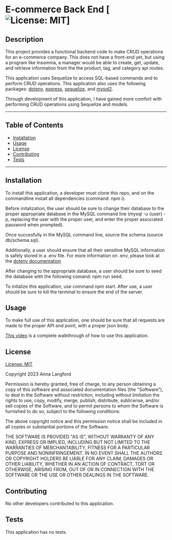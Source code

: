 # E-commerce Back End [![License: MIT](https://img.shields.io/badge/License-MIT-yellow.svg)]

  ## Description

  This project provides a functional backend code to make CRUD operations for an e-commerce company. This does not have a front-end yet, but using a program like Insomnia, a manager would be able to create, get, update, and retrieve information from the the product, tag, and category api routes. 
  
  This application uses Sequelize to access SQL-based commands and to perform CRUD operations. This application also uses the following packages: [dotenv](https://www.npmjs.com/package/dotenv), [express](https://expressjs.com/), [sequelize](https://sequelize.org/), and [mysql2](https://www.npmjs.com/package/mysql2). 

  Through development of this application, I have gained more comfort with performing CRUD operations using Sequelize and models.   

  ---
  ## Table of Contents 

  - [Installation](#instlalation)
  - [Usage](#usage)
  - [License](#license) 
  - [Contributing](#contributing)
  - [Tests](#tests)
  ---

  ## Installation

  To install this application, a developer must clone this repo, and on the commandline install all dependencies (command: npm i). 

  Before initalization, the user should be sure to change their database to the proper appropriate database in the MySQL command line (mysql -u {user} -p, replacing the user with the proper user, and enter the proper associated password when prompted). 
  
  Once succesfully in the MySQL command line, source the schema (source db/schema.sql).

  Additionally, a user should ensure that all their sensitive MySQL information is safely stored in a .env file. For more information on .env, please look at the [dotenv documentation](https://www.npmjs.com/package/dotenv)

  After changing to the appropriate database, a user should be sure to seed the database with the following comand: npm run seed.
  
  To initalize this application, use command npm start. After use, a user should be sure to kill the terminal to ensure the end of the server. 

  ## Usage 

  To make full use of this application, one should be sure that all requests are made to the proper API end point, with a proper json body. 

  [This video](https://www.youtube.com/watch?v=A4VsMdvv1IY) is a complete walkthrough of how to use this application. 

  ## License
  
  [License: MIT](https://opensource.org/licenses/MIT)
  
  Copyright 2023 Anna Langford
  
  Permission is hereby granted, free of charge, to any person obtaining a copy of this software and associated documentation files (the "Software"), to deal in the Software without restriction, including without limitation the rights to use, copy, modify, merge, publish, distribute, sublicense, and/or sell copies of the Software, and to permit persons to whom the Software is furnished to do so, subject to the following conditions:
  
  The above copyright notice and this permission notice shall be included in all copies or substantial portions of the Software.
  
  THE SOFTWARE IS PROVIDED "AS IS", WITHOUT WARRANTY OF ANY KIND, EXPRESS OR IMPLIED, INCLUDING BUT NOT LIMITED TO THE WARRANTIES OF MERCHANTABILITY, FITNESS FOR A PARTICULAR PURPOSE AND NONINFRINGEMENT. IN NO EVENT SHALL THE AUTHORS OR COPYRIGHT HOLDERS BE LIABLE FOR ANY CLAIM, DAMAGES OR OTHER LIABILITY, WHETHER IN AN ACTION OF CONTRACT, TORT OR OTHERWISE, ARISING FROM, OUT OF OR IN CONNECTION WITH THE SOFTWARE OR THE USE OR OTHER DEALINGS IN THE SOFTWARE.

  ## Contributing

  No other developers contributed to this application. 

  ## Tests

  This application has no tests.
